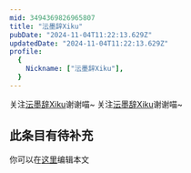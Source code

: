 ```yaml
---
mid: 3494369826965807
title: "沄墨辞Xiku"
pubDate: "2024-11-04T11:22:13.629Z"
updatedDate: "2024-11-04T11:22:13.629Z"
profile:
  {
    Nickname: ["沄墨辞Xiku"],
  }
---
```


关注[沄墨辞Xiku](https://space.bilibili.com/3494369826965807)谢谢喵~ 关注[沄墨辞Xiku](https://space.bilibili.com/3494369826965807)谢谢喵~

## 此条目有待补充
你可以在[这里](https://github.com/Yuhanawa/VTuber.ICU-Content/edit/master/v/沄墨辞Xiku/index.md)编辑本文
